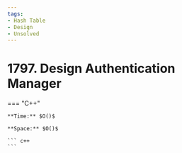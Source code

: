 ```yaml
---
tags:
- Hash Table
- Design
- Unsolved
---
```



# 1797. Design Authentication Manager

=== "C++"

    **Time:** $O()$

    **Space:** $O()$

    ``` c++
    ```